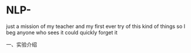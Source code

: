 # NLP-
just a mission of my teacher and my first ever try of this kind of things so I beg anyone who sees it could quickly forget it

一、实验介绍
